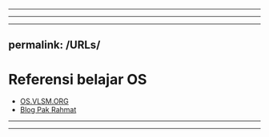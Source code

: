 --------------------------------------
--------------------------------------

---
permalink: /URLs/
---

# Referensi belajar OS

* [OS.VLSM.ORG](https://os.vlsm.org/)
* [Blog Pak Rahmat](https://rahmatm.samik-ibrahim.vlsm.org/)

--------------------------------------
--------------------------------------
